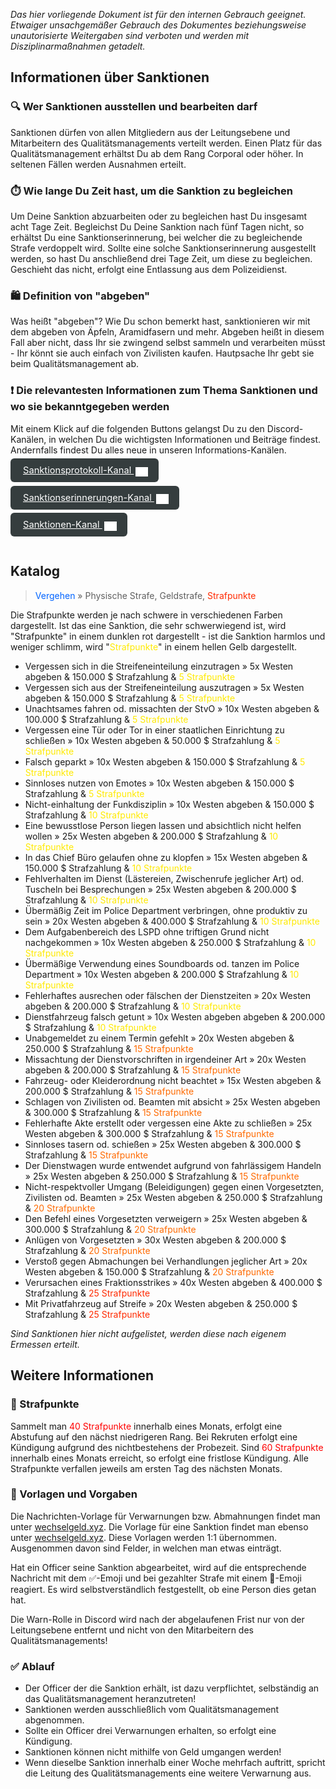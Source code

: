 *Das hier vorliegende Dokument ist für den internen Gebrauch geeignet. Etwaiger unsachgemäßer Gebrauch des Dokumentes beziehungsweise unautorisierte Weitergaben sind verboten und werden mit Disziplinarmaßnahmen getadelt.*

## Informationen über Sanktionen
### 🔍 Wer Sanktionen ausstellen und bearbeiten darf
Sanktionen dürfen von allen Mitgliedern aus der Leitungsebene und Mitarbeitern des Qualitätsmanagements verteilt werden. 
Einen Platz für das Qualitätsmanagement erhältst Du ab dem Rang Corporal oder höher. In seltenen Fällen werden Ausnahmen erteilt.

### ⏱️ Wie lange Du Zeit hast, um die Sanktion zu begleichen
Um Deine Sanktion abzuarbeiten oder zu begleichen hast Du insgesamt acht Tage Zeit.
Begleichst Du Deine Sanktion nach fünf Tagen nicht, so erhältst Du eine Sanktionserinnerung, bei welcher die zu begleichende Strafe verdoppelt wird. Sollte eine solche Sanktionserinnerung ausgestellt werden, so hast Du anschließend drei Tage Zeit, um diese zu begleichen. Geschieht das nicht, erfolgt eine Entlassung aus dem Polizeidienst.

### 🛍️ Definition von "abgeben"
Was heißt "abgeben"? Wie Du schon bemerkt hast, sanktionieren wir mit dem abgeben von Äpfeln, Aramidfasern und mehr.
Abgeben heißt in diesem Fall aber nicht, dass Ihr sie zwingend selbst sammeln und verarbeiten müsst - Ihr könnt sie auch einfach von Zivilisten kaufen. Hautpsache Ihr gebt sie beim Qualitätsmanagement ab.

### ❗ Die relevantesten Informationen zum Thema Sanktionen und wo sie bekanntgegeben werden
Mit einem Klick auf die folgenden Buttons gelangst Du zu den Discord-Kanälen, in welchen Du die wichtigsten Informationen und Beiträge findest. Andernfalls findest Du alles neue in unseren Informations-Kanälen.
<div style="padding: 0px 0px 24px 0px">
<a 
  style="border-radius: 6px;font-size: 11pt; padding:10px 20px;background-color: #353D3E; color: #ffffff;" 
  href="https://discord.com/channels/946122132151230514/946259173568565248"> 
  Sanktionsprotokoll-Kanal <img style="position: relative; top: 5px;left: 3px;" alt="discord logo" width="20" src="./assets/discord.svg">
</a></div> <div style="padding: 0px 0px 24px 0px">
<a 
  style="border-radius: 6px;font-size: 11pt; padding:10px 20px;background-color: #353D3E; color: #ffffff;" 
  href="https://discord.com/channels/946122132151230514/946259720593895434"> 
  Sanktionserinnerungen-Kanal <img style="position: relative; top: 5px;left: 3px;" alt="discord logo" width="20" src="./assets/discord.svg">
</a></div> <div style="padding: 0px 0px 24px 0px">
<a 
  style="border-radius: 6px;font-size: 11pt; padding:10px 20px;background-color: #353D3E; color: #ffffff;" 
  href="https://discord.com/channels/946122132151230514/946258864523837450"> 
  Sanktionen-Kanal <img style="position: relative; top: 5px;left: 3px;" alt="discord logo" width="20" src="./assets/discord.svg">
</a></div>

## Katalog
> <span style="color:#0064FF">Vergehen</span> » Physische Strafe, Geldstrafe, <span style="color:#ff2a00">Strafpunkte</span>

Die Strafpunkte werden je nach schwere in verschiedenen Farben dargestellt. Ist das eine Sanktion, die sehr schwerwiegend ist, wird "<span style="color:ff0000">Strafpunkte</span>" in einem dunklen rot dargestellt - ist die Sanktion harmlos und weniger schlimm, wird "<span style="color:#ffea00">Strafpunkte</span>" in einem hellen Gelb dargestellt.

- Vergessen sich in die Streifeneinteilung einzutragen » 5x Westen abgeben & 150.000 $ Strafzahlung & <span style="color:#ffea00">5 Strafpunkte</span>
- Vergessen sich aus der Streifeneinteilung auszutragen » 5x Westen abgeben & 150.000 $ Strafzahlung & <span style="color:#ffea00">5 Strafpunkte</span>
- Unachtsames fahren od. missachten der StvO » 10x Westen abgeben & 100.000 $ Strafzahlung & <span style="color:#ffea00">5 Strafpunkte</span>
- Vergessen eine Tür oder Tor in einer staatlichen Einrichtung zu schließen » 10x Westen abgeben & 50.000 $ Strafzahlung & <span style="color:#ffea00">5 Strafpunkte</span>
- Falsch geparkt » 10x Westen abgeben & 150.000 $ Strafzahlung & <span style="color:#ffea00">5 Strafpunkte</span>
- Sinnloses nutzen von Emotes » 10x Westen abgeben & 150.000 $ Strafzahlung & <span style="color:#ffea00">5 Strafpunkte</span>
- Nicht-einhaltung der Funkdisziplin » 10x Westen abgeben & 150.000 $ Strafzahlung & <span style="color:#ffea00">10 Strafpunkte</span>
- Eine bewusstlose Person liegen lassen und absichtlich nicht helfen wollen » 25x Westen abgeben & 200.000 $ Strafzahlung & <span style="color:#ffea00">10 Strafpunkte</span>
- In das Chief Büro gelaufen ohne zu klopfen » 15x Westen abgeben & 150.000 $ Strafzahlung & <span style="color:#ffea00">10 Strafpunkte</span>
- Fehlverhalten im Dienst (Lästereien, Zwischenrufe jeglicher Art) od. Tuscheln bei Besprechungen » 25x Westen abgeben & 200.000 $ Strafzahlung & <span style="color:#ffea00">10 Strafpunkte</span>
- Übermäßig Zeit im Police Department verbringen, ohne produktiv zu sein » 20x Westen abgeben & 400.000 $ Strafzahlung & <span style="color:#ffea00">10 Strafpunkte</span>
- Dem Aufgabenbereich des LSPD ohne triftigen Grund nicht nachgekommen » 10x Westen abgeben & 250.000 $ Strafzahlung & <span style="color:#ffea00">10 Strafpunkte</span>
- Übermäßige Verwendung eines Soundboards od. tanzen im Police Department » 10x Westen abgeben & 200.000 $ Strafzahlung & <span style="color:#ffea00">10 Strafpunkte</span>
- Fehlerhaftes ausrechen oder fälschen der Dienstzeiten » 20x Westen abgeben & 200.000 $ Strafzahlung & <span style="color:#ffea00">10 Strafpunkte</span>
- Dienstfahrzeug falsch getunt » 10x Westen abgeben abgeben & 200.000 $ Strafzahlung & <span style="color:#ffea00">10 Strafpunkte</span>
- Unabgemeldet zu einem Termin gefehlt » 20x Westen abgeben & 250.000 $ Strafzahlung & <span style="color:#ff6a00">15 Strafpunkte</span>
- Missachtung der Dienstvorschriften in irgendeiner Art » 20x Westen abgeben & 200.000 $ Strafzahlung & <span style="color:#ff6a00">15 Strafpunkte</span>
- Fahrzeug- oder Kleiderordnung nicht beachtet » 15x Westen abgeben & 200.000 $ Strafzahlung & <span style="color:#ff6a00">15 Strafpunkte</span>
- Schlagen von Zivilisten od. Beamten mit absicht » 25x Westen abgeben & 300.000 $ Strafzahlung & <span style="color:#ff6a00">15 Strafpunkte</span>
- Fehlerhafte Akte erstellt oder vergessen eine Akte zu schließen » 25x Westen abgeben & 300.000 $ Strafzahlung & <span style="color:#ff6a00">15 Strafpunkte</span>
- Sinnloses tasern od. schießen » 25x Westen abgeben & 300.000 $ Strafzahlung & <span style="color:#ff6a00">15 Strafpunkte</span>
- Der Dienstwagen wurde entwendet aufgrund von fahrlässigem Handeln » 25x Westen abgeben & 250.000 $ Strafzahlung & <span style="color:#ff6a00">15 Strafpunkte</span>
- Nicht-respektvoller Umgang (Beleidigungen) gegen einen Vorgesetzten, Zivilisten od. Beamten » 25x Westen abgeben & 250.000 $ Strafzahlung & <span style="color:#ff6a00">20 Strafpunkte</span>
- Den Befehl eines Vorgesetzten verweigern » 25x Westen abgeben & 300.000 $ Strafzahlung & <span style="color:#ff6a00">20 Strafpunkte</span>
- Anlügen von Vorgesetzten » 30x Westen abgeben & 200.000 $ Strafzahlung & <span style="color:#ff6a00">20 Strafpunkte</span>
- Verstoß gegen Abmachungen bei Verhandlungen jeglicher Art » 20x Westen abgeben & 150.000 $ Strafzahlung & <span style="color:#ff6a00">20 Strafpunkte</span>
- Verursachen eines Fraktionsstrikes » 40x Westen abgeben & 400.000 $ Strafzahlung & <span style="color:#ff2a00">25 Strafpunkte</span>
- Mit Privatfahrzeug auf Streife » 20x Westen abgeben & 250.000 $ Strafzahlung & <span style="color:#ff2a00">25 Strafpunkte</span>

*Sind Sanktionen hier nicht aufgelistet, werden diese nach eigenem Ermessen erteilt.*

## Weitere Informationen
### 🔴 Strafpunkte
Sammelt man <span style="color:#ff0000">40 Strafpunkte</span> innerhalb eines Monats, erfolgt eine Abstufung auf den nächst niedrigeren Rang. Bei Rekruten erfolgt eine Kündigung aufgrund des nichtbestehens der Probezeit. Sind <span style="color:#ff0000">60 Strafpunkte</span> innerhalb eines Monats erreicht, so erfolgt eine fristlose Kündigung.
Alle Strafpunkte verfallen jeweils am ersten Tag des nächsten Monats.

### 📄 Vorlagen und Vorgaben
Die Nachrichten-Vorlage für Verwarnungen bzw. Abmahnungen findet man unter [wechselgeld.xyz](https://wechselgeld.xyz/cdn/static/index/bMXMWzSC47gwNHq/pd.warn.txt). Die Vorlage für eine Sanktion findet man ebenso unter [wechselgeld.xyz](https://wechselgeld.xyz/cdn/static/index/bMXMWzSC47gwNHq/pd.sanktion.txt).
Diese Vorlagen werden 1:1 übernommen. Ausgenommen davon sind Felder, in welchen man etwas einträgt.

Hat ein Officer seine Sanktion abgearbeitet, wird auf die entsprechende Nachricht mit dem ✅-Emoji und bei gezahlter Strafe mit einem 💸-Emoji reagiert. Es wird selbstverständlich festgestellt, ob eine Person dies getan hat.

Die Warn-Rolle in Discord wird nach der abgelaufenen Frist nur von der Leitungsebene entfernt und nicht von den Mitarbeitern des Qualitätsmanagements!

### ✅ Ablauf
- Der Officer der die Sanktion erhält, ist dazu verpflichtet, selbständig an das Qualitätsmanagement heranzutreten!
- Sanktionen werden ausschließlich vom Qualitätsmanagement abgenommen.
- Sollte ein Officer drei Verwarnungen erhalten, so erfolgt eine Kündigung.
- Sanktionen können nicht mithilfe von Geld umgangen werden!
- Wenn dieselbe Sanktion innerhalb einer Woche mehrfach auftritt, spricht die Leitung des Qualitätsmanagements eine weitere Verwarnung aus.